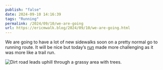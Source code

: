 ```yaml
---
publish: "false"
date: 2024-09-10 14:16:39
tags: "Running"
permalink: /2024/09/10/we-are-going
url: https://ericmwalk.blog/2024/09/10/we-are-going.html
---
```


We are going to have a lot of new sidewalks soon on a pretty normal go to running route. It will be nice but today’s [run](https://strava.com/activities/12374670386) made more challenging as it was more like a trail run.

![Dirt road leads uphill through a grassy area with trees.](https://ericmwalk.blog/uploads/2024/img-1900.jpeg)